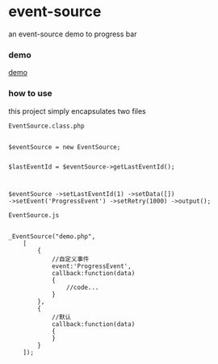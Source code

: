 # event-source

an event-source demo to progress bar

### demo 

<a target="_blank" href="http://github.zhusaidong.cn/event-source/">demo</a>

### how to use

this project simply encapsulates two files

	EventSource.class.php

<code>
$eventSource = new EventSource;

$lastEventId = $eventSource->getLastEventId();

$eventSource
	->setLastEventId(1)
	->setData([])
	->setEvent('ProgressEvent')
	->setRetry(1000)
	->output();
</code>

	EventSource.js

<code>
_EventSource("demo.php",
	[
		{
			//自定义事件
			event:'ProgressEvent',
			callback:function(data)
			{
				//code...
			}
		},
		{
			//默认
			callback:function(data)
			{
			}
		}
	]);
</code>

